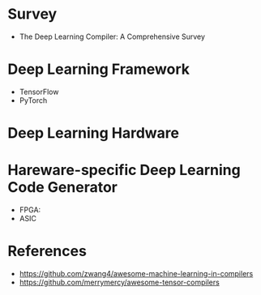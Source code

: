 

# Survey
- The Deep Learning Compiler: A Comprehensive Survey


# Deep Learning Framework
- TensorFlow
- PyTorch

# Deep Learning Hardware


# Hareware-specific Deep Learning Code Generator
- FPGA:
- ASIC



# References
- https://github.com/zwang4/awesome-machine-learning-in-compilers
- https://github.com/merrymercy/awesome-tensor-compilers
